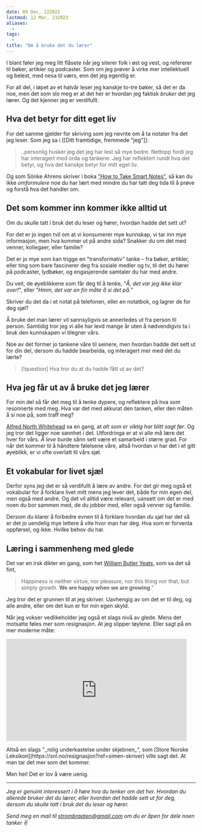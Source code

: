 ```yaml
---
date: 09 Dec, 222022
lastmod: 12 Mar, 232023
aliases:
  - 
tags:
  - 
title: "Om å bruke det du lærer"
---
```

I blant føler jeg meg litt flåsete når jeg siterer folk i øst og vest, og refererer til bøker, artikler og podcaster. Som om jeg prøver å virke mer intellektuell og belest, med nesa til værs, enn det jeg egentlig er.

For all del, i løpet av et halvår leser jeg kanskje to-tre bøker, så det er da noe, men det som slo meg er at det her er hvordan jeg faktisk _bruker_ det jeg lærer. Og det kjenner jeg er verdifullt.

## Hva det betyr for ditt eget liv

For det samme gjelder for skriving som jeg nevnte om å ta notater fra det jeg leser. Som jeg sa i [[Ditt framtidige, fremmede "jeg"]]:

> ..personlig husker jeg det jeg har lest så mye bedre. Nettopp fordi jeg har interagert med orda og tankene. Jeg har reflektert rundt hva det betyr, og hva det kanskje betyr for mitt eget liv.

Og som Sönke Ahrens skriver i boka ["How to Take Smart Notes"](https://www.amazon.com/How-Take-Smart-Notes-Nonfiction/dp/1542866502?ref=simen-skriver), så kan du ikke _omformulere_ noe du har lært med mindre du har tatt deg tida til å prøve og forstå hva det handler om.

## Det som kommer inn kommer ikke alltid ut

Om du skulle tatt i bruk det du leser og hører, hvordan hadde det sett ut?

For det er jo ingen tvil om at vi konsumerer mye kunnskap, vi tar _inn_ mye informasjon, men hva kommer ut på andre sida? Snakker du om det med venner, kollegaer, eller familie?

Det er jo mye som kan trigge en "transformativ" tanke – fra bøker, artikler, eller ting som bare fascinerer deg fra sosiale medier og tv, til det du hører på podcaster, lydbøker, og engasjerende samtaler du har med andre.

Du veit, de øyeblikkene som får deg til å tenke, "_Å, det var jeg ikke klar over!_", eller "_Hmm, det var en fin måte å si det på._"

Skriver du det da i et notat på telefonen, eller en notatbok, og lagrer de for deg sjøl?

Å bruke det man lærer vil sannsyligvis se annerledes ut fra person til person. Samtidig tror jeg vi alle har levd mange år uten å nødvendigvis ta i bruk den kunnskapen vi tilegner vårs.

Noe av det former jo tankene våre til seinere, men hvordan hadde det sett ut for din del, dersom du hadde bearbeida, og interagert mer med det du lærte?

> [!question] Hva tror du at du hadde fått ut av det?

## Hva jeg får ut av å bruke det jeg lærer

For min del så får det meg til å tenke dypere, og reflektere på hva som resonnerte med meg. Hva var det med akkurat den tanken, eller den måten å si noe på, som traff meg?

[Alfred North Whitehead](https://en.wikipedia.org/wiki/Alfred_North_Whitehead?ref=simen-skriver) sa en gang, at _alt som er viktig har blitt sagt før_. Og jeg tror det ligger noe sannhet i det. Utfordringa er at vi alle må lære det hver for vårs. _Å leve_ burde sånn sett være et samarbeid i større grad. For når det kommer til å håndtere følelsene våre, altså hvordan vi har det i et gitt øyeblikk, er vi ofte overlatt til vårs sjøl.

## Et vokabular for livet sjæl

Derfor syns jeg det er så verdifullt å lære av andre. For det gir meg også et vokabular for å forklare livet mitt mens jeg lever det, både for min egen del, men også med andre. Og det vil alltid være relevant, uansett om det er med noen du bor sammen med, de du jobber med, eller også venner og familie.

Dersom du klarer å forbedre evnen til å forklare hvordan _du sjøl_ har det så er det jo uendelig mye lettere å vite hvor man har deg. Hva som er forventa oppførsel, og ikke. Hvilke behov du har.

## Læring i sammenheng med glede

Det var en irsk dikter en gang, som het [William Butler Yeats](https://snl.no/William_Butler_Yeats?ref=simen-skriver), som sa det så fint,

> Happiness is neither virtue, nor pleasure, nor this thing nor that, but simply growth. **We are happy when we are growing**.”

Jeg tror det er grunnen til at jeg skriver. Uavhengig av om det er til deg, og alle andre, eller om det kun er for min egen skyld.

Når jeg vokser vedlikeholder jeg også et slags nivå av glede. Mens det motsatte føles mer som resignasjon. At jeg slipper tøylene. Eller sagt på en mer moderne måte:

<iframe src="https://giphy.com/embed/3o6gDUIeSrnPuTyUGk" width="480" height="271" frameBorder="0" class="giphy-embed" allowFullScreen></iframe><p><a href="https://giphy.com/gifs/lifetimetelly-ms-juicy-little-women-atlanta-3o6gDUIeSrnPuTyUGk"></a></p>
Altså en slags "_rolig underkastelse under skjebnen_", som [Store Norske Leksikon](https://snl.no/resignasjon?ref=simen-skriver) ville sagt det. At man tar det mer som det kommer.

Men hei! Det er lov å være uenig.

---

_Jeg er genuint interessert i å høre hva du tenker om det her. Hvordan du allerede bruker det du lærer, eller hvordan det hadde sett ut for deg, dersom du skulle tatt i bruk det du leser og hører._

_Send meg en mail til strombraaten@gmail.com om du er åpen for dele noen tanker_ ✌️

